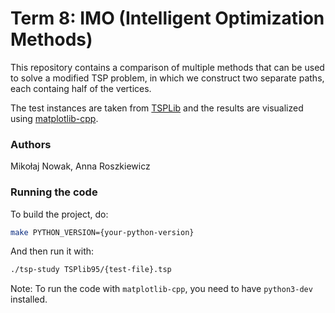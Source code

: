# Term 8: IMO (Intelligent Optimization Methods)

This repository contains a comparison of multiple methods that can be used to solve a modified TSP problem, in which we construct two separate paths, each containg half of the vertices.

The test instances are taken from [TSPLib](http://comopt.ifi.uni-heidelberg.de/software/TSPLIB95/) and the results are visualized using [matplotlib-cpp](https://github.com/lava/matplotlib-cpp/blob/master/matplotlibcpp.h).

### Authors

Mikołaj Nowak, Anna Roszkiewicz

### Running the code

To build the project, do:

```bash
make PYTHON_VERSION={your-python-version}
```

And then run it with:

```bash
./tsp-study TSPlib95/{test-file}.tsp
```

Note: To run the code with `matplotlib-cpp`, you need to have `python3-dev` installed.
